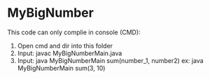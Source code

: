 # MyBigNumber
This code can only complie in console (CMD): 
1) Open cmd and dir into this folder
2) Input: javac MyBigNumberMain.java
3) Input: java MyBigNumberMain sum(number_1, number2)
      ex: java MyBigNumberMain sum(3, 10)
